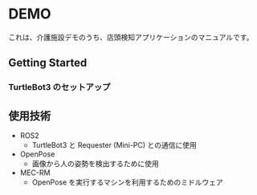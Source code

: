 # DEMO

これは、介護施設デモのうち、店頭検知アプリケーションのマニュアルです。

## Getting Started

### TurtleBot3 のセットアップ

## 使用技術

- ROS2
  - TurtleBot3 と Requester (Mini-PC) との通信に使用
- OpenPose
  - 画像から人の姿勢を検出するために使用
- MEC-RM
  - OpenPose を実行するマシンを利用するためのミドルウェア

